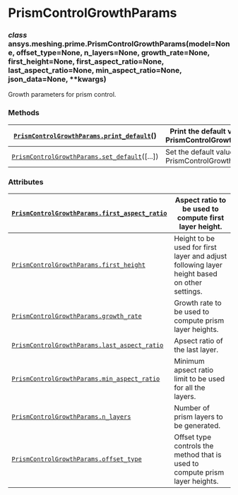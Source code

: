 <!-- vale off -->

# PrismControlGrowthParams

### *class* ansys.meshing.prime.PrismControlGrowthParams(model=None, offset_type=None, n_layers=None, growth_rate=None, first_height=None, first_aspect_ratio=None, last_aspect_ratio=None, min_aspect_ratio=None, json_data=None, \*\*kwargs)

Growth parameters for prism control.

<!-- !! processed by numpydoc !! -->

### Methods

| [`PrismControlGrowthParams.print_default`](ansys.meshing.prime.PrismControlGrowthParams.print_default.md#ansys.meshing.prime.PrismControlGrowthParams.print_default)()   | Print the default values of PrismControlGrowthParams.   |
|--------------------------------------------------------------------------------------------------------------------------------------------------------------------------|---------------------------------------------------------|
| [`PrismControlGrowthParams.set_default`](ansys.meshing.prime.PrismControlGrowthParams.set_default.md#ansys.meshing.prime.PrismControlGrowthParams.set_default)([...])    | Set the default values of PrismControlGrowthParams.     |

### Attributes

| [`PrismControlGrowthParams.first_aspect_ratio`](ansys.meshing.prime.PrismControlGrowthParams.first_aspect_ratio.md#ansys.meshing.prime.PrismControlGrowthParams.first_aspect_ratio)   | Aspect ratio to be used to compute first layer height.                                       |
|---------------------------------------------------------------------------------------------------------------------------------------------------------------------------------------|----------------------------------------------------------------------------------------------|
| [`PrismControlGrowthParams.first_height`](ansys.meshing.prime.PrismControlGrowthParams.first_height.md#ansys.meshing.prime.PrismControlGrowthParams.first_height)                     | Height to be used for first layer and adjust following layer height based on other settings. |
| [`PrismControlGrowthParams.growth_rate`](ansys.meshing.prime.PrismControlGrowthParams.growth_rate.md#ansys.meshing.prime.PrismControlGrowthParams.growth_rate)                        | Growth rate to be used to compute prism layer heights.                                       |
| [`PrismControlGrowthParams.last_aspect_ratio`](ansys.meshing.prime.PrismControlGrowthParams.last_aspect_ratio.md#ansys.meshing.prime.PrismControlGrowthParams.last_aspect_ratio)      | Apsect ratio of the last layer.                                                              |
| [`PrismControlGrowthParams.min_aspect_ratio`](ansys.meshing.prime.PrismControlGrowthParams.min_aspect_ratio.md#ansys.meshing.prime.PrismControlGrowthParams.min_aspect_ratio)         | Minimum apsect ratio limit to be used for all the layers.                                    |
| [`PrismControlGrowthParams.n_layers`](ansys.meshing.prime.PrismControlGrowthParams.n_layers.md#ansys.meshing.prime.PrismControlGrowthParams.n_layers)                                 | Number of prism layers to be generated.                                                      |
| [`PrismControlGrowthParams.offset_type`](ansys.meshing.prime.PrismControlGrowthParams.offset_type.md#ansys.meshing.prime.PrismControlGrowthParams.offset_type)                        | Offset type controls the method that is used to compute prism layer heights.                 |
<!-- vale on -->
